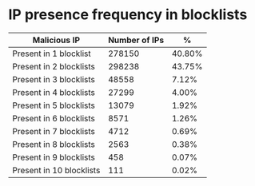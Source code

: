 # IP presence frequency in blocklists
| Malicious IP | Number of IPs | % |
|----|----|----|
| Present in 1 blocklist | 278150 | 40.80% |
| Present in 2 blocklists | 298238 | 43.75% |
| Present in 3 blocklists | 48558 | 7.12% |
| Present in 4 blocklists | 27299 | 4.00% |
| Present in 5 blocklists | 13079 | 1.92% |
| Present in 6 blocklists | 8571 | 1.26% |
| Present in 7 blocklists | 4712 | 0.69% |
| Present in 8 blocklists | 2563 | 0.38% |
| Present in 9 blocklists | 458 | 0.07% |
| Present in 10 blocklists | 111 | 0.02% |
